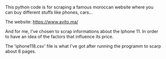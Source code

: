 
This python code is for scraping a famous moroccan website where you can buy different stuffs like phones, cars...

The website: https://www.avito.ma/

And for me, I've chosen to scrap informations about the Iphone 11. In order to have an idea of the factors that influence its price.

The 'iphone118.csv' file is what I've got after running the programm to scarp about 8 pages. 
